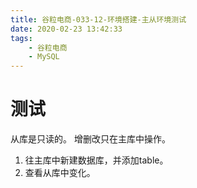 ```yaml
---
title: 谷粒电商-033-12-环境搭建-主从环境测试
date: 2020-02-23 13:42:33
tags:
    - 谷粒电商
    - MySQL
---
```


# 测试
从库是只读的。
增删改只在主库中操作。

1. 往主库中新建数据库，并添加table。
2. 查看从库中变化。

